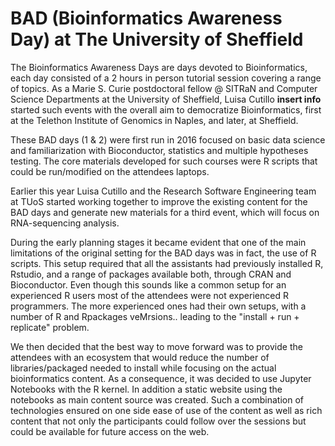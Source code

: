 # BAD (Bioinformatics Awareness Day) at The University of Sheffield

The Bioinformatics Awareness Days are days devoted to Bioinformatics, each day consisted of a 2 hours in person
tutorial session covering a range of topics.
As a Marie S. Curie postdoctoral fellow @ SITRaN and Computer Science Departments
at the University of Sheffield, Luisa Cutillo **insert info** started such events
with the overall aim to democratize Bioinformatics, first at the Telethon Institute
of Genomics in Naples, and later, at Sheffield.

These BAD days (1 & 2) were first run in 2016 focused on basic data science and familiarization with Bioconductor, statistics and multiple hypotheses testing. The core materials developed for such courses were R scripts that could be run/modified on the attendees laptops.

Earlier this year Luisa Cutillo and the Research Software Engineering team at TUoS started working together to improve the existing content for the BAD days and generate new materials for a third event, which will focus on RNA-sequencing analysis.

During the early planning stages it became evident that one of the main limitations of the original setting for the BAD days was in fact, the use of R scripts. This setup required that all the assistants had previously installed R, Rstudio, and a range of packages available both, through CRAN and Bioconductor. Even though this sounds like a common setup for an experienced R users most of the attendees were not experienced R programmers. The more experienced ones had their own setups, with a number of R and Rpackages veMrsions.. leading to the "install + run + replicate" problem.

We then decided that the best way to move forward was to provide the attendees with an ecosystem that would reduce the number of libraries/packaged needed to install while focusing on the actual bioinformatics content.
As a consequence, it was decided to use Jupyter Notebooks with the R kernel. In addition a static website using the notebooks as main content source was created. Such a combination of technologies ensured on one side ease of use of the content as well as rich content that not only the participants could follow over the sessions but could be available for future access on the web. 
